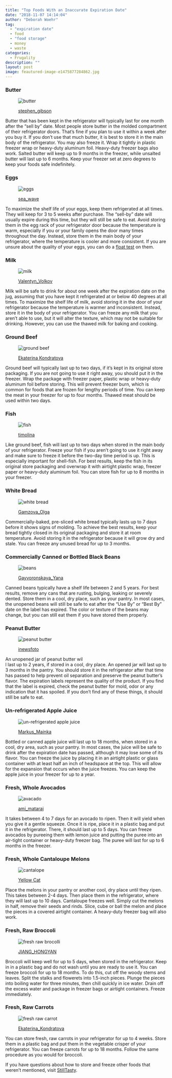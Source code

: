 ```yaml
---
title: "Top Foods With an Inaccurate Expiration Date"
date: "2018-11-07 14:14:04"
author: "Deborah Woehr"
tag:
  - "expiration date"
  - food
  - "food storage"
  - money
  - waste
categories:
  - Frugality
description: ""
layout: post
image: feautured-image-e1475877284862.jpg
---
```


### Butter

<figure aria-describedby="caption-attachment-4202" class="wp-caption alignnone" id="attachment_4202" style="width: 700px">

![butter](/posts/shutterstock_327704603-e1475876252511.jpg)<figcaption class="wp-caption-text" id="caption-attachment-4202">[stephen_gibson](https://ww.shutterstock.com/pic-327704603/stock-photo-pat-of-fresh-farm-butter-on-a-butter-dish-with-a-knife-to-use-as-a-spread-or-cooing-ingredient-overhead-view-on-a-slatted-wooden-table.html)</figcaption></figure>

Butter that has been kept in the refrigerator will typically last for one month after the “sell by” date. Most people store butter in the molded compartment of their refrigerator doors. That’s fine if you plan to use it within a week after you buy it. If you don’t use that much butter, it is best to store it in the main body of the refrigerator. You may also freeze it. Wrap it tightly in plastic freezer wrap or heavy-duty aluminum foil. Heavy-duty freezer bags also work. Salted butter will keep up to 9 months in the freezer, while unsalted butter will last up to 6 months. Keep your freezer set at zero degrees to keep your foods safe indefinitely.

### Eggs

<figure aria-describedby="caption-attachment-4203" class="wp-caption alignnone" id="attachment_4203" style="width: 700px">

![eggs](/posts/shutterstock_113786020.jpg)<figcaption class="wp-caption-text" id="caption-attachment-4203">[sea_wave](https://www.shutterstock.com/pic-113786020/stock-photo-eggs.html)</figcaption></figure>

To maximize the shelf life of your eggs, keep them refrigerated at all times. They will keep for 3 to 5 weeks after purchase. The “sell-by” date will usually expire during this time, but they will still be safe to eat. Avoid storing them in the egg rack of your refrigerator door because the temperature is warm, especially if you or your family opens the door many times throughout the day. Instead, store them in the main body of your refrigerator, where the temperature is cooler and more consistent. If you are unsure about the quality of your eggs, you can do a [float test](https://www.takepart.com/article/2015/06/11/spoiled-food) on them.

### Milk

<figure aria-describedby="caption-attachment-4204" class="wp-caption alignnone" id="attachment_4204" style="width: 700px">

![milk](/posts/shutterstock_135491168.jpg)<figcaption class="wp-caption-text" id="caption-attachment-4204">[Valentyn_Volkov](https://www.shutterstock.com/pic-135491168/stock-photo-pouring-milk-in-the-glass-on-the-background-of-nature.html)</figcaption></figure>

Milk will be safe to drink for about one week after the expiration date on the jug, assuming that you have kept it refrigerated at or below 40 degrees at all times. To maximize the shelf life of milk, avoid storing it in the door of your refrigerator because the temperature is warmer and inconsistent. Instead, store it in the body of your refrigerator. You can freeze any milk that you aren’t able to use, but it will alter the texture, which may not be suitable for drinking. However, you can use the thawed milk for baking and cooking.

### Ground Beef

<figure aria-describedby="caption-attachment-4205" class="wp-caption alignnone" id="attachment_4205" style="width: 700px">

![ground beef](/posts/shutterstock_269887775.jpg)<figcaption class="wp-caption-text" id="caption-attachment-4205">[Ekaterina Kondratova](https://www.shutterstock.com/pic-269887775/stock-photo-fresh-raw-ground-beef-on-a-paper-on-a-rustic-wooden-table.html)</figcaption></figure>

Ground beef will typically last up to two days, if it’s kept in its original store packaging. If you are not going to use it right away, you should put it in the freezer. Wrap the package with freezer paper, plastic wrap or heavy-duty aluminum foil before storing. This will prevent freezer burn, which is common for foods that are frozen for lengthy periods of time. You can keep the meat in your freezer for up to four months. Thawed meat should be used within two days.

### Fish

<figure aria-describedby="caption-attachment-4206" class="wp-caption alignnone" id="attachment_4206" style="width: 700px">

![fish](/posts/shutterstock_355479440.jpg)<figcaption class="wp-caption-text" id="caption-attachment-4206">[timolina](https://www.shutterstock.com/pic-355479440/stock-photo-raw-salmon-steak-and-vegetables-for-cooking-on-a-light-wooden-background-in-a-rustic-style-top-view.html)</figcaption></figure>

Like ground beef, fish will last up to two days when stored in the main body of your refrigerator. Freeze your fish if you aren’t going to use it right away and make sure to freeze it before the two-day time period is up. This is especially important for shell-fish. For best results, keep the fish in its original store packaging and overwrap it with airtight plastic wrap, freezer paper or heavy-duty aluminum foil. You can store fish for up to 8 months in your freezer.

### White Bread

<figure aria-describedby="caption-attachment-4207" class="wp-caption alignnone" id="attachment_4207" style="width: 700px">

![white bread](/posts/shutterstock_352819853.jpg)<figcaption class="wp-caption-text" id="caption-attachment-4207">[Gamzova_Olga](https://www.shutterstock.com/pic-352819853/stock-photo-sliced-white-bread.html)</figcaption></figure>

Commercially-baked, pre-sliced white bread typically lasts up to 7 days before it shows signs of molding. To achieve the best results, keep your bread tightly closed in its original packaging and store it at room temperature. Avoid storing it in the refrigerator because it will grow dry and stale. You can freeze any unused bread for up to 3 months.

### Commercially Canned or Bottled Black Beans

<figure aria-describedby="caption-attachment-4208" class="wp-caption alignnone" id="attachment_4208" style="width: 700px">

![beans](/posts/shutterstock_168790814.jpg)<figcaption class="wp-caption-text" id="caption-attachment-4208">[Gayvoronskaya_Yana](https://www.shutterstock.com/pic-168790814/stock-photo-black-bean-in-bowl.html)</figcaption></figure>

Canned beans typically have a shelf life between 2 and 5 years. For best results, remove any cans that are rusting, bulging, leaking or severely dented. Store them in a cool, dry place, such as your pantry. In most cases, the unopened beans will still be safe to eat after the “Use By” or “Best By” date on the label has expired. The color or texture of the beans may change, but you can still eat them if you have stored them properly.

### Peanut Butter

<figure aria-describedby="caption-attachment-4209" class="wp-caption alignnone" id="attachment_4209" style="width: 700px">

![peanut butter](/posts/shutterstock_316086323.jpg)<figcaption class="wp-caption-text" id="caption-attachment-4209">[inewsfoto](https://www.shutterstock.com/pic-316086323/stock-photo-creamy-peanut-butter-on-wood-table-selective-focus.html)</figcaption></figure>

An unopened jar of peanut butter wil  
l last up to 2 years, if stored in a cool, dry place. An opened jar will last up to 3 months in the pantry. You should store it in the refrigerator after that time has passed to help prevent oil separation and preserve the peanut butter’s flavor. The expiration labels represent the quality of the product. If you find that the label is expired, check the peanut butter for mold, odor or any indication that it has spoiled. If you don’t find any of these things, it should still be safe to eat.

### Un-refrigerated Apple Juice

<figure aria-describedby="caption-attachment-4210" class="wp-caption alignnone" id="attachment_4210" style="width: 700px">

![un-refrigerated apple juice](/posts/shutterstock_204835342.jpg)<figcaption class="wp-caption-text" id="caption-attachment-4210">[Markus_Mainka](https://www.shutterstock.com/pic-204835342/stock-photo-apple-juice-pouring-from-red-apples-fruits-in-summer-into-a-glass.html)</figcaption></figure>

Bottled or canned apple juice will last up to 18 months, when stored in a cool, dry area, such as your pantry. In most cases, the juice will be safe to drink after the expiration date has passed, although it may lose some of its flavor. You can freeze the juice by placing it in an airtight plastic or glass container with at least half an inch of headspace at the top. This will allow for the expansion that occurs when the juice freezes. You can keep the apple juice in your freezer for up to a year.

### Fresh, Whole Avocados

<figure aria-describedby="caption-attachment-4211" class="wp-caption alignnone" id="attachment_4211" style="width: 700px">

![avacado](/posts/shutterstock_262583882.jpg)<figcaption class="wp-caption-text" id="caption-attachment-4211">[ami_mataraj](https://www.shutterstock.com/pic-262583882/stock-photo-a-fresh-avocado-cut-in-half-on-wood.html)</figcaption></figure>

It takes between 4 to 7 days for an avocado to ripen. Then it will yield when you give it a gentle squeeze. Once it is ripe, place it in a plastic bag and put it in the refrigerator. There, it should last up to 5 days. You can freeze avocados by pureeing them with lemon juice and putting the puree into an air-tight container or heavy-duty freezer bag. The puree will last for up to 6 months in the freezer.

### Fresh, Whole Cantaloupe Melons

<figure aria-describedby="caption-attachment-4212" class="wp-caption alignnone" id="attachment_4212" style="width: 700px">

![cantalope](/posts/shutterstock_306772649.jpg)<figcaption class="wp-caption-text" id="caption-attachment-4212">[Yellow Cat](https://www.shutterstock.com/pic-306772649)</figcaption></figure>

Place the melons in your pantry or another cool, dry place until they ripen. This takes between 2-4 days. Then place them in the refrigerator, where they will last up to 10 days. Cantaloupe freezes well. Simply cut the melons in half, remove their seeds and rinds. Slice, cube or ball the melon and place the pieces in a covered airtight container. A heavy-duty freezer bag will also work.

### Fresh, Raw Broccoli

<figure aria-describedby="caption-attachment-4213" class="wp-caption alignnone" id="attachment_4213" style="width: 700px">

![fresh raw brocolli](/posts/shutterstock_325389908.jpg)<figcaption class="wp-caption-text" id="caption-attachment-4213">[JIANG_HONGYAN](https://www.shutterstock.com/pic-325389908/stock-photo-broccoli-vegetable-on-white-background.html)</figcaption></figure>

Broccoli will keep well for up to 5 days, when stored in the refrigerator. Keep in in a plastic bag and do not wash until you are ready to use it. You can freeze broccoli for up to 18 months. To do this, cut off the woody stems and leaves. Split the stalks and flowerets into 1.5-inch pieces. Plunge the pieces into boiling water for three minutes, then chill quickly in ice water. Drain off the excess water and package in freezer bags or airtight containers. Freeze immediately.

### Fresh, Raw Carrots

<figure aria-describedby="caption-attachment-4214" class="wp-caption alignnone" id="attachment_4214" style="width: 700px">

![fresh raw carrot](/posts/shutterstock_250834906.jpg)<figcaption class="wp-caption-text" id="caption-attachment-4214">[Ekaterina_Kondratova](https://www.shutterstock.com/pic-250834906/stock-photo-fresh-carrots-bunch-on-rustic-wooden-background.html)</figcaption></figure>

You can store fresh, raw carrots in your refrigerator for up to 4 weeks. Store them in a plastic bag and put them in the vegetable crisper of your refrigerator. You can freeze carrots for up to 18 months. Follow the same procedure as you would for broccoli.

If you have questions about how to store and freeze other foods that weren’t mentioned, visit [StillTasty](https://www.stilltasty.com/searchitems/search_page).
